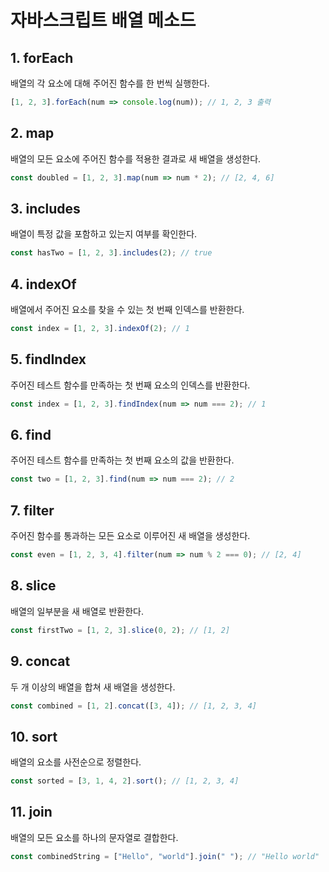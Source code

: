 
# 자바스크립트 배열 메소드

## 1. forEach
배열의 각 요소에 대해 주어진 함수를 한 번씩 실행한다.
```javascript
[1, 2, 3].forEach(num => console.log(num)); // 1, 2, 3 출력
```

## 2. map
배열의 모든 요소에 주어진 함수를 적용한 결과로 새 배열을 생성한다.
```javascript
const doubled = [1, 2, 3].map(num => num * 2); // [2, 4, 6]
```

## 3. includes
배열이 특정 값을 포함하고 있는지 여부를 확인한다.
```javascript
const hasTwo = [1, 2, 3].includes(2); // true
```

## 4. indexOf
배열에서 주어진 요소를 찾을 수 있는 첫 번째 인덱스를 반환한다.
```javascript
const index = [1, 2, 3].indexOf(2); // 1
```

## 5. findIndex
주어진 테스트 함수를 만족하는 첫 번째 요소의 인덱스를 반환한다.
```javascript
const index = [1, 2, 3].findIndex(num => num === 2); // 1
```

## 6. find
주어진 테스트 함수를 만족하는 첫 번째 요소의 값을 반환한다.
```javascript
const two = [1, 2, 3].find(num => num === 2); // 2
```

## 7. filter
주어진 함수를 통과하는 모든 요소로 이루어진 새 배열을 생성한다.
```javascript
const even = [1, 2, 3, 4].filter(num => num % 2 === 0); // [2, 4]
```

## 8. slice
배열의 일부분을 새 배열로 반환한다.
```javascript
const firstTwo = [1, 2, 3].slice(0, 2); // [1, 2]
```

## 9. concat
두 개 이상의 배열을 합쳐 새 배열을 생성한다.
```javascript
const combined = [1, 2].concat([3, 4]); // [1, 2, 3, 4]
```

## 10. sort
배열의 요소를 사전순으로 정렬한다.
```javascript
const sorted = [3, 1, 4, 2].sort(); // [1, 2, 3, 4]
```

## 11. join
배열의 모든 요소를 하나의 문자열로 결합한다.
```javascript
const combinedString = ["Hello", "world"].join(" "); // "Hello world"
```

